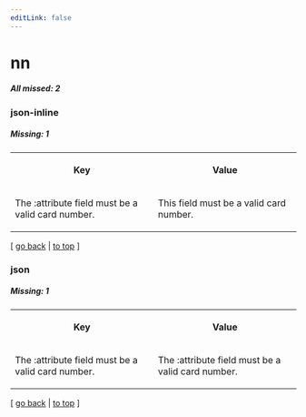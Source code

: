 ```yaml
---
editLink: false
---
```


# nn

##### All missed: 2


### json-inline

##### Missing: 1

<table width="100%">
<tr><th width="50%">

Key

</th><th width="50%">

Value

</th></tr>
<tr><td width="50%">

The :attribute field must be a valid card number.

</td><td width="50%">

This field must be a valid card number.

</td></tr>
</table>

[ [go back](../status.md) | [to top](#) ]



### json

##### Missing: 1

<table width="100%">
<tr><th width="50%">

Key

</th><th width="50%">

Value

</th></tr>
<tr><td width="50%">

The :attribute field must be a valid card number.

</td><td width="50%">

The :attribute field must be a valid card number.

</td></tr>
</table>

[ [go back](../status.md) | [to top](#) ]

